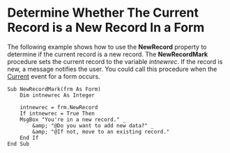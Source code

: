 
# Determine Whether The Current Record is a New Record In a Form

The following example shows how to use the  **NewRecord** property to determine if the current record is a new record. The **NewRecordMark** procedure sets the current record to the variable _intnewrec_. If the record is new, a message notifies the user. You could call this procedure when the  [Current](44961599-2B0A-874E-BE64-1E29F47F839F.md) event for a form occurs.


```
Sub NewRecordMark(frm As Form) 
    Dim intnewrec As Integer 
 
    intnewrec = frm.NewRecord 
    If intnewrec = True Then 
    MsgBox "You're in a new record." _ 
        &amp; "@Do you want to add new data?" _ 
        &amp; "@If not, move to an existing record." 
    End If 
End Sub 

```

